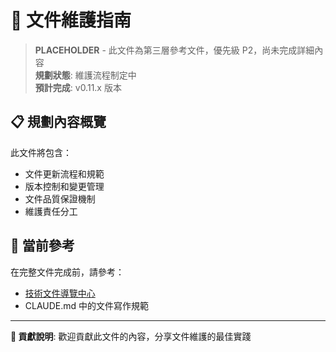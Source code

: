 # 📝 文件維護指南

> **PLACEHOLDER** - 此文件為第三層參考文件，優先級 P2，尚未完成詳細內容  
> **規劃狀態**: 維護流程制定中  
> **預計完成**: v0.11.x 版本  

## 📋 規劃內容概覽

此文件將包含：
- 文件更新流程和規範
- 版本控制和變更管理
- 文件品質保證機制
- 維護責任分工

## 🎯 當前參考

在完整文件完成前，請參考：
- [技術文件導覽中心](../../README.md)
- CLAUDE.md 中的文件寫作規範

---

**📝 貢獻說明**: 歡迎貢獻此文件的內容，分享文件維護的最佳實踐